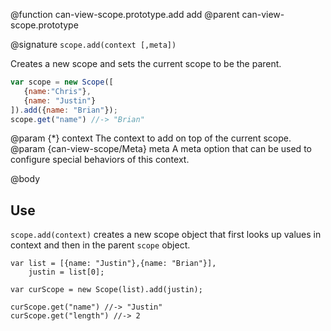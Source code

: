 @function can-view-scope.prototype.add add
@parent can-view-scope.prototype

@signature `scope.add(context [,meta])`

Creates a new scope and sets the current scope to be the parent.

```js
var scope = new Scope([
   {name:"Chris"},
   {name: "Justin"}
]).add({name: "Brian"});
scope.get("name") //-> "Brian"
```

@param {*} context The context to add on top of the current scope.
@param {can-view-scope/Meta} meta A meta option that can be used to configure special behaviors of this context.

@body

## Use

`scope.add(context)` creates a new scope object that
first looks up values in context and then in the
parent `scope` object.

    var list = [{name: "Justin"},{name: "Brian"}],
        justin = list[0];

    var curScope = new Scope(list).add(justin);

    curScope.get("name") //-> "Justin"
    curScope.get("length") //-> 2
